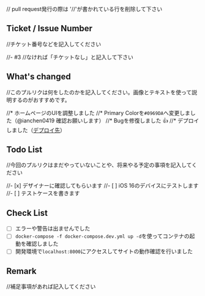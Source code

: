 // pull request発行の際は '//'が書かれている行を削除して下さい

## Ticket / Issue Number

//チケット番号などを記入してください

//- #3
//なければ「チケットなし」と記入して下さい

## What's changed

//このプルリクは何をしたのかを記入してください。画像とテキストを使って説明するのがおすすめです。

//* ホームページのUIを調整しました
//* Primary Colorを`#0969DA`へ変更しました（@ianchen0419 確認お願いします）
//* Bugを修復しました :+1:
//* デプロイしました（[デプロイ先](https://pages.github.com/)）

## Todo List

//今回のプルリクはまだやっていないことや、将来やる予定の事項を記入してください

//- [x] デザイナーに確認してもらいます
//- [ ] iOS 16のデバイスにテストします
//- [ ] テストケースを書きます

## Check List

- [ ] エラーや警告は出ませんでした
- [ ] `docker-compose -f docker-compose.dev.yml up -d`を使ってコンテナの起動を確認しました
- [ ] 開発環境で`localhost:8000`にアクセスしてサイトの動作確認を行いました

## Remark

//補足事項があれば記入してください